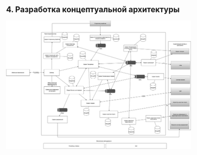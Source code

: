 
## 4.	Разработка концептуальной архитектуры


![Концептуальная архитектура](https://github.com/takhauvaa/architecture_course/blob/main/resources/%D0%91%D0%B0%D0%B7%D0%BE%D0%B2%D0%B0%D1%8F%20%D0%B0%D1%80%D1%85%D0%B8%D1%82%D0%B5%D0%BA%D1%82%D1%83%D1%80%D0%B0.drawio.png "Концептуальная архитектура")

